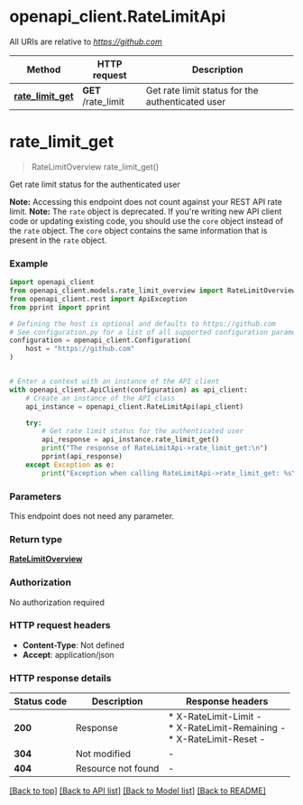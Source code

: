 # openapi_client.RateLimitApi

All URIs are relative to *https://github.com*

Method | HTTP request | Description
------------- | ------------- | -------------
[**rate_limit_get**](RateLimitApi.md#rate_limit_get) | **GET** /rate_limit | Get rate limit status for the authenticated user


# **rate_limit_get**
> RateLimitOverview rate_limit_get()

Get rate limit status for the authenticated user

**Note:** Accessing this endpoint does not count against your REST API rate limit.  **Note:** The `rate` object is deprecated. If you're writing new API client code or updating existing code, you should use the `core` object instead of the `rate` object. The `core` object contains the same information that is present in the `rate` object.

### Example


```python
import openapi_client
from openapi_client.models.rate_limit_overview import RateLimitOverview
from openapi_client.rest import ApiException
from pprint import pprint

# Defining the host is optional and defaults to https://github.com
# See configuration.py for a list of all supported configuration parameters.
configuration = openapi_client.Configuration(
    host = "https://github.com"
)


# Enter a context with an instance of the API client
with openapi_client.ApiClient(configuration) as api_client:
    # Create an instance of the API class
    api_instance = openapi_client.RateLimitApi(api_client)

    try:
        # Get rate limit status for the authenticated user
        api_response = api_instance.rate_limit_get()
        print("The response of RateLimitApi->rate_limit_get:\n")
        pprint(api_response)
    except Exception as e:
        print("Exception when calling RateLimitApi->rate_limit_get: %s\n" % e)
```



### Parameters

This endpoint does not need any parameter.

### Return type

[**RateLimitOverview**](RateLimitOverview.md)

### Authorization

No authorization required

### HTTP request headers

 - **Content-Type**: Not defined
 - **Accept**: application/json

### HTTP response details

| Status code | Description | Response headers |
|-------------|-------------|------------------|
**200** | Response |  * X-RateLimit-Limit -  <br>  * X-RateLimit-Remaining -  <br>  * X-RateLimit-Reset -  <br>  |
**304** | Not modified |  -  |
**404** | Resource not found |  -  |

[[Back to top]](#) [[Back to API list]](../README.md#documentation-for-api-endpoints) [[Back to Model list]](../README.md#documentation-for-models) [[Back to README]](../README.md)

